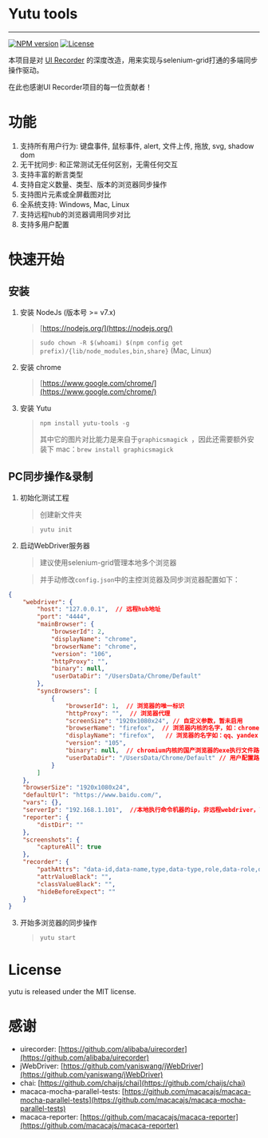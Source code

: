 # Yutu tools

---


[![NPM version](https://img.shields.io/npm/v/uirecorder.svg?style=flat-square)](https://www.npmjs.com/package/yutu-tools)
[![License](https://img.shields.io/npm/l/uirecorder.svg?style=flat-square)](https://www.npmjs.com/package/yutu-tools)

本项目是对 [UI Recorder](https://github.com/alibaba/uirecorder) 的深度改造，用来实现与selenium-grid打通的多端同步操作驱动。

在此也感谢UI Recorder项目的每一位贡献者！

# 功能

1. 支持所有用户行为: 键盘事件, 鼠标事件, alert, 文件上传, 拖放, svg, shadow dom
2. 无干扰同步: 和正常测试无任何区别，无需任何交互
3. 支持丰富的断言类型
4. 支持自定义数量、类型、版本的浏览器同步操作
5. 支持图片元素或全屏截图对比
6. 全系统支持: Windows, Mac, Linux
7. 支持远程hub的浏览器调用同步对比
8. 支持多用户配置

# 快速开始

## 安装

1. 安装 NodeJs (版本号 >= v7.x)

   > [https://nodejs.org/](https://nodejs.org/)

   > `sudo chown -R $(whoami) $(npm config get prefix)/{lib/node_modules,bin,share}` (Mac, Linux)

2. 安装 chrome

   > [https://www.google.com/chrome/](https://www.google.com/chrome/)

3. 安装 Yutu

   > `npm install yutu-tools -g`
   >
   > 其中它的图片对比能力是来自于```graphicsmagick ```，因此还需要额外安装下
   mac：```brew install graphicsmagick```

## PC同步操作&录制

1. 初始化测试工程

   > 创建新文件夹

   > `yutu init`

2. 启动WebDriver服务器
   > 建议使用selenium-grid管理本地多个浏览器

   > 并手动修改```config.json```中的主控浏览器及同步浏览器配置如下：

```json
{
    "webdriver": {
        "host": "127.0.0.1",  // 远程hub地址
        "port": "4444",
        "mainBrowser": {
            "browserId": 2,
            "displayName": "chrome",
            "browserName": "chrome",
            "version": "106",
            "httpProxy": "",
            "binary": null,
            "userDataDir": "/UsersData/Chrome/Default"
        },
        "syncBrowsers": [
            {
                "browserId": 1,  // 浏览器的唯一标识
                "httpProxy": "",  // 浏览器代理
                "screenSize": "1920x1080x24", // 自定义参数，暂未启用
                "browserName": "firefox",  // 浏览器内核的名字，如：chrome、firefox
                "displayName": "firefox",   // 浏览器的名字如：qq、yandex
                "version": "105",
                "binary": null,  // chromium内核的国产浏览器的exe执行文件路径
                "userDataDir": "/UsersData/Chrome/Default" // 用户配置路径
            }
        ]
    },
    "browserSize": "1920x1080x24",
    "defaultUrl": "https://www.baidu.com/",
    "vars": {},
    "serverIp": "192.168.1.101",  //本地执行命令机器的ip，非远程webdriver，可以使用127.0.0.1
    "reporter": {
        "distDir": ""
    },
    "screenshots": {
        "captureAll": true
    },
    "recorder": {
        "pathAttrs": "data-id,data-name,type,data-type,role,data-role,data-value",
        "attrValueBlack": "",
        "classValueBlack": "",
        "hideBeforeExpect": ""
    }
}
```

3. 开始多浏览器的同步操作

    > `yutu start`


# License

yutu is released under the MIT license.

# 感谢

* uirecorder: [https://github.com/alibaba/uirecorder](https://github.com/alibaba/uirecorder)
* jWebDriver: [https://github.com/yaniswang/jWebDriver](https://github.com/yaniswang/jWebDriver)
* chai: [https://github.com/chaijs/chai](https://github.com/chaijs/chai)
* macaca-mocha-parallel-tests: [https://github.com/macacajs/macaca-mocha-parallel-tests](https://github.com/macacajs/macaca-mocha-parallel-tests)
* macaca-reporter: [https://github.com/macacajs/macaca-reporter](https://github.com/macacajs/macaca-reporter)
